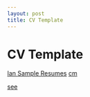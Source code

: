 ```yaml
---
layout: post
title: CV Template
---
```

# CV Template
<a href="http://macalinao.github.io/resume/resume.pdf">Ian </a>
<a href="https://www.cmu.edu/career/documents/sample-resumes-cover-letters/sample-resumes_scs.pdf/">Sample Resumes</a>
<a href="http://www.caitlinamcdonald.com">cm </a>

<a href="https://www.quora.com/What-are-some-examples-of-a-computer-science-students-resume-that-received-an-internship-at-Google">see</a>
